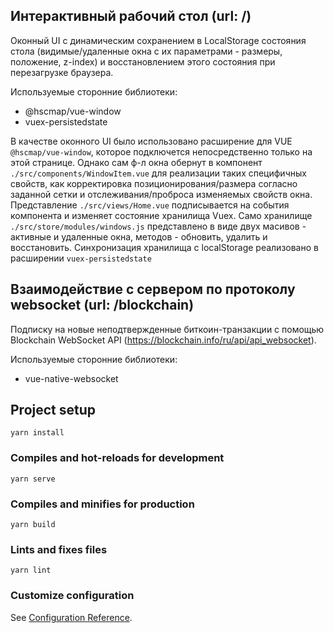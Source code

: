## Интерактивный рабочий стол (url: /)

Оконный UI с динамическим сохранением в LocalStorage состояния стола (видимые/удаленные окна с их параметрами - размеры, положение, z-index) и восстановлением этого состояния при перезагрузке браузера.

Используемые сторонние библиотеки:

-   @hscmap/vue-window
-   vuex-persistedstate

В качестве оконного UI было использовано расширение для VUE `@hscmap/vue-window`, которое подключется непосредственно только на этой странице. Однако сам ф-л окна обернут в компонент `./src/components/WindowItem.vue` для реализации таких специфичных свойств, как корректировка позиционирования/размера согласно заданной сетки и отслеживания/проброса изменяемых свойств окна. Представление `./src/views/Home.vue` подписывается на события компонента и изменяет состояние хранилища Vuex. Само хранилище `./src/store/modules/windows.js` представлено в виде двух масивов - активные и удаленные окна, методов - обновить, удалить и восстановить. Синхронизация хранилища с localStorage реализовано в расширении `vuex-persistedstate`

## Взаимодействие с сервером по протоколу websocket (url: /blockchain)

Подписку на новые неподтвержденные биткоин-транзакции с помощью Blockchain WebSocket API (https://blockchain.info/ru/api/api_websocket).

Используемые сторонние библиотеки:

-   vue-native-websocket


## Project setup
```
yarn install
```

### Compiles and hot-reloads for development
```
yarn serve
```

### Compiles and minifies for production
```
yarn build
```

### Lints and fixes files
```
yarn lint
```

### Customize configuration
See [Configuration Reference](https://cli.vuejs.org/config/).